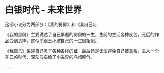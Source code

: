 # 白银时代 - 未来世界

这部小说分为两部分：《我的舅舅》和《我自己》。

《我的舅舅》主要讲述了自己早逝的舅舅的一生，生前的生活各种疾苦，死后的作品受到追捧，这似乎跟王小波自己的一生很相似。

《我自己》讲述自己考了各种各样的证，最后还是无法避免自己被革名，进入一个非己的时代，深刻的描绘了小说界的乌烟瘴气。

……
